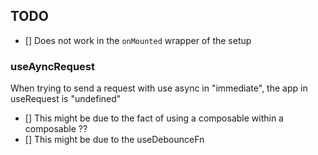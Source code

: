 ## TODO

- [] Does not work in the `onMounted` wrapper of the setup


### useAyncRequest

When trying to send a request with use async in "immediate", the app in useRequest is "undefined"

- [] This might be due to the fact of using a composable within a composable ??
- [] This might be due to the useDebounceFn

